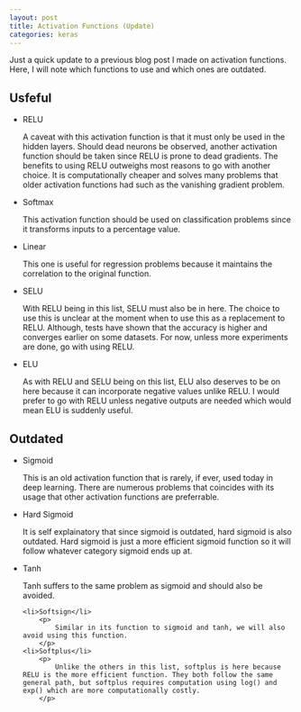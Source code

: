 ```yaml
---
layout: post
title: Activation Functions (Update)
categories: keras 
---
```


<p>
Just a quick update to a previous blog post I made on activation functions. Here, I will note which functions to use and which ones are outdated.
</p>

<h2>Usfeful</h2>
<p>
<ul>
    <li>RELU</li>
        <p>
            A caveat with this activation function is that it must only be used in the hidden layers. Should dead neurons be observed, another activation function should be taken since RELU is prone to dead gradients. The benefits to using RELU outweighs most reasons to go with another choice. It is computationally cheaper and solves many problems that older activation functions had such as the vanishing gradient problem. 
        </p>
    <li>Softmax</li>
        <p>
            This activation function should be used on classification problems since it transforms inputs to a percentage value.
        </p>
    <li>Linear</li>
        <p>
            This one is useful for regression problems because it maintains the correlation to the original function.
        </p>
    <li>SELU</li>
        <p>
            With RELU being in this list, SELU must also be in here. The choice to use this is unclear at the moment when to use this as a replacement to RELU. Although, tests have shown that the accuracy is higher and converges earlier on some datasets. For now, unless more experiments are done, go with using RELU. 
        </p>
    <li>ELU</li>
        <p>
            As with RELU and SELU being on this list, ELU also deserves to be on here because it can incorporate negative values unlike RELU. I would prefer to go with RELU unless negative outputs are needed which would mean ELU is suddenly useful.
        </p>
</ul>
</p>

<h2>Outdated</h2>
<p>
<ul>
    <li>Sigmoid</li>
        <p>
            This is an old activation function that is rarely, if ever, used today in deep learning. There are numerous problems that coincides with its usage that other activation functions are preferrable.
        </p>
    <li>Hard Sigmoid</li>
        <p>
            It is self explainatory that since sigmoid is outdated, hard sigmoid is also outdated. Hard sigmoid is just a more efficient sigmoid function so it will follow whatever category sigmoid ends up at.
        </p>
    <li>Tanh</li>
        <p>
            Tanh suffers to the same problem as sigmoid and should also be avoided.
        </p>

    <li>Softsign</li>
        <p>
            Similar in its function to sigmoid and tanh, we will also avoid using this function. 
        </p>
    <li>Softplus</li>
        <p>
            Unlike the others in this list, softplus is here because RELU is the more efficient function. They both follow the same general path, but softplus requires computation using log() and exp() which are more computationally costly. 
        </p>
</ul>
</p>

